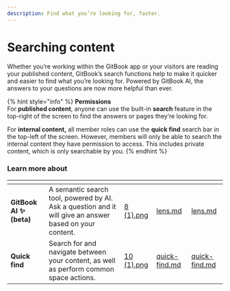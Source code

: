 ```yaml
---
description: Find what you’re looking for, faster.
---
```


# Searching content

Whether you’re working within the GitBook app or your visitors are reading your published content, GitBook’s search functions help to make it quicker and easier to find what you’re looking for. Powered by GitBook AI, the answers to your questions are now more helpful than ever.

{% hint style="info" %}
**Permissions**\
For **published content**, anyone can use the built-in **search** feature in the top-right of the screen to find the answers or pages they’re looking for.

For **internal content,** all member roles can use the **quick find** search bar in the top-left of the screen. However, members will only be able to search the internal content they have permission to access.‌ This includes private content, which is only searchable by you.
{% endhint %}

### Learn more about

<table data-card-size="large" data-view="cards"><thead><tr><th></th><th></th><th data-hidden data-card-cover data-type="files"></th><th data-hidden data-type="content-ref"></th><th data-hidden data-card-target data-type="content-ref"></th></tr></thead><tbody><tr><td><strong>GitBook AI ✨ (beta)</strong></td><td>A semantic search tool, powered by AI. Ask a question and it will give an answer based on your content.</td><td><a href="../../.gitbook/assets/8 (1).png">8 (1).png</a></td><td><a href="lens.md">lens.md</a></td><td><a href="lens.md">lens.md</a></td></tr><tr><td><strong>Quick find</strong></td><td>Search for and navigate between your content, as well as perform common space actions.</td><td><a href="../../.gitbook/assets/10 (1).png">10 (1).png</a></td><td><a href="quick-find.md">quick-find.md</a></td><td><a href="quick-find.md">quick-find.md</a></td></tr></tbody></table>
